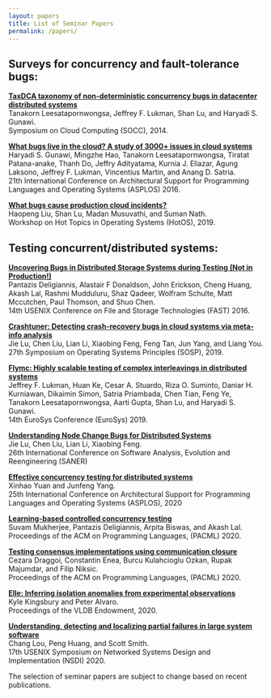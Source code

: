 ```yaml
---
layout: papers
title: List of Seminar Papers
permalink: /papers/
---
```



## Surveys for concurrency and fault-tolerance bugs:


**[TaxDCA taxonomy of non-deterministic concurrency bugs in datacenter distributed systems](https://dl.acm.org/doi/10.1145/2980024.2872374)**  
Tanakorn Leesatapornwongsa, Jeffrey F. Lukman, Shan Lu, and Haryadi S. Gunawi.  
Symposium on Cloud Computing (SOCC), 2014.


**[What bugs live in the cloud? A study of 3000+ issues in cloud systems](https://dl.acm.org/doi/10.1145/2670979.2670986)**  
Haryadi S. Gunawi, Mingzhe Hao, Tanakorn Leesatapornwongsa, Tiratat Patana-anake, Thanh Do, Jeffry Adityatama, Kurnia J. Eliazar, Agung Laksono, Jeffrey F. Lukman, Vincentius Martin, and Anang D. Satria.  
21th International Conference on Architectural Support for Programming Languages and Operating Systems (ASPLOS) 2016.


**[What bugs cause production cloud incidents?](https://dl.acm.org/doi/10.1145/3317550.3321438)**  
Haopeng Liu, Shan Lu, Madan Musuvathi, and Suman Nath.  
Workshop on Hot Topics in Operating Systems (HotOS), 2019.


## Testing concurrent/distributed systems:


**[Uncovering Bugs in Distributed Storage Systems during Testing (Not in Production!)](https://www.usenix.org/system/files/conference/fast16/fast16-papers-deligiannis.pdf)**  
Pantazis Deligiannis, Alastair F Donaldson, John Erickson, Cheng Huang, Akash Lal, Rashmi Mudduluru, Shaz Qadeer, Wolfram Schulte, Matt Mccutchen, Paul Thomson, and Shuo Chen.  
14th USENIX Conference on File and Storage Technologies (FAST) 2016.


**[Crashtuner: Detecting crash-recovery bugs in cloud systems via meta-info analysis](https://dl.acm.org/doi/10.1145/3341301.3359645)**  
Jie Lu, Chen Liu, Lian Li, Xiaobing Feng, Feng Tan, Jun Yang, and Liang You.  
27th Symposium on Operating Systems Principles (SOSP), 2019.

**[Flymc: Highly scalable testing of complex interleavings in distributed systems](https://dl.acm.org/doi/10.1145/3302424.3303986)**  
Jeffrey F. Lukman, Huan Ke, Cesar A. Stuardo, Riza O. Suminto, Daniar H. Kurniawan,
Dikaimin Simon, Satria Priambada, Chen Tian, Feng Ye, Tanakorn Leesatapornwongsa, Aarti Gupta, Shan Lu, and Haryadi S. Gunawi.  
14th EuroSys Conference (EuroSys) 2019.


**[Understanding Node Change Bugs for Distributed Systems](https://ieeexplore.ieee.org/abstract/document/8668027)**  
Jie Lu, Chen Liu, Lian Li, Xiaobing Feng.  
26th International Conference on Software Analysis, Evolution and Reengineering (SANER)

**[Effective concurrency testing for distributed systems](https://dl.acm.org/doi/10.1145/3373376.3378484)**  
Xinhao Yuan and Junfeng Yang.  
25th International Conference on Architectural Support for Programming Languages and Operating Systems (ASPLOS), 2020


**[Learning-based controlled concurrency testing](https://dl.acm.org/doi/10.1145/3428298)**  
Suvam Mukherjee, Pantazis Deligiannis, Arpita Biswas, and Akash Lal.   
Proceedings of the ACM on Programming Languages, (PACML) 2020.


**[Testing consensus implementations using communication closure](https://dl.acm.org/doi/10.1145/3428278)**  
Cezara Draggoi, Constantin Enea, Burcu Kulahcioglu Ozkan, Rupak Majumdar, and Filip Niksic.  
Proceedings of the ACM on Programming Languages, (PACML) 2020.


**[Elle: Inferring isolation anomalies from experimental observations](https://dl.acm.org/doi/10.5555/3430915.3442427)**  
Kyle Kingsbury and Peter Alvaro.  
Proceedings of the VLDB Endowment, 2020.


**[Understanding, detecting and localizing partial failures in large system software](https://www.usenix.org/system/files/nsdi20-paper-lou.pdf)**  
Chang Lou, Peng Huang, and Scott Smith.  
17th USENIX Symposium on Networked Systems Design and Implementation (NSDI) 2020.


The selection of seminar papers are subject to change based on recent publications.


